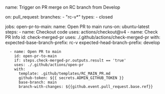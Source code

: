 name: Trigger on PR merge on RC branch from Develop

on:
  pull_request:
    branches:
      - "rc-v*"
    types:
      - closed
  
jobs:
  open-pr-to-main:
    name: Open PR to main
    runs-on: ubuntu-latest
    steps:
      - name: Checkout code
        uses: actions/checkout@v4
      - name: Check PR Info
        id: check-merged-pr
        uses: ./.github/actions/check-merged-pr
        with:
          expected-base-branch-prefix: rc-v
          expected-head-branch-prefix: develop
          
      - name: Open PR to main
        id: open-pr-to-main
        if: steps.check-merged-pr.outputs.result == 'true'
        uses: ./.github/actions/open-pr
        with:
          template: .github/templates/RC_MAIN_PR.md
          github-token: ${{ secrets.ADMIN_GITHUB_TOKEN }}
          base-branch: main
          branch-with-changes: ${{github.event.pull_request.base.ref}}

